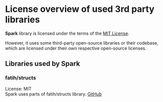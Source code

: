 # License overview of used 3rd party libraries

**Spark** library is licensed under the terms of the [MIT License](LICENSE.md).

However, it uses some third-party open-source libraries or their codebase,  
which are licensed under their own respective open-source licenses.

## Libraries used by Spark

### fatih/structs

License: MIT  
Spark uses parts of fatih/structs library. [GitHub](https://github.com/fatih/structs/blob/878a968ab22548362a09bdb3322f98b00f470d46/LICENSE)
